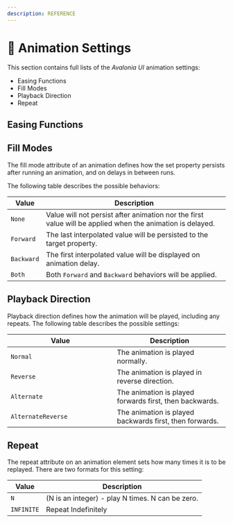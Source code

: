 ```yaml
---
description: REFERENCE
---
```


# 📘 Animation Settings

This section contains full lists of the _Avalonia UI_ animation settings:

* Easing Functions
* Fill Modes
* Playback Direction
* Repeat

## Easing Functions

<!-- <table><thead><tr><th width="216">Profile</th><th>Setting</th></tr></thead><tbody><tr><td><img src="../.gitbook/assets/image (72).png" alt=""></td><td><code>LinearEasing</code> (Default) </td></tr><tr><td><img src="../.gitbook/assets/image (6) (3).png" alt=""></td><td><code>BackEaseIn</code></td></tr><tr><td><img src="../.gitbook/assets/image (11).png" alt=""></td><td><code>BackEaseInOut</code> </td></tr><tr><td><img src="../.gitbook/assets/image (3) (3) (1).png" alt=""></td><td><code>BackEaseOut</code></td></tr><tr><td><img src="../.gitbook/assets/image (76).png" alt=""></td><td><code>BounceEaseIn</code> </td></tr><tr><td><img src="../.gitbook/assets/image (22).png" alt=""></td><td><code>BounceEaseInOut</code></td></tr><tr><td><img src="../.gitbook/assets/image (20).png" alt=""></td><td><code>BounceEaseOut</code> </td></tr><tr><td><img src="../.gitbook/assets/image (19).png" alt=""></td><td><code>CircularEaseIn</code> </td></tr><tr><td><img src="../.gitbook/assets/image (71).png" alt=""></td><td><code>CircularEaseInOut</code></td></tr><tr><td><img src="../.gitbook/assets/image (25).png" alt=""></td><td><code>CircularEaseOut</code></td></tr><tr><td><img src="../.gitbook/assets/image (68).png" alt=""></td><td><code>CubicEaseIn</code> </td></tr><tr><td><img src="../.gitbook/assets/image (37).png" alt=""></td><td><code>CubicEaseInOut</code> </td></tr><tr><td><img src="../.gitbook/assets/image (27).png" alt=""></td><td><code>CubicEaseOut</code> </td></tr><tr><td><img src="../.gitbook/assets/image (70).png" alt=""></td><td><code>ElasticEaseIn</code> </td></tr><tr><td><img src="../.gitbook/assets/image (24).png" alt=""></td><td><code>ElasticEaseInOut</code></td></tr><tr><td><img src="../.gitbook/assets/image (21).png" alt=""></td><td><code>ElasticEaseOut</code> </td></tr><tr><td><img src="../.gitbook/assets/image (12).png" alt=""></td><td><code>ExponentialEaseIn</code> </td></tr><tr><td><img src="../.gitbook/assets/image (10) (3).png" alt=""></td><td><code>ExponentialEaseInOut</code> </td></tr><tr><td><img src="../.gitbook/assets/image (5) (4).png" alt=""></td><td><code>ExponentialEaseOut</code> </td></tr><tr><td><img src="../.gitbook/assets/image (13).png" alt=""></td><td><code>QuadraticEaseIn</code></td></tr><tr><td><img src="../.gitbook/assets/image (7) (4) (1).png" alt=""></td><td><code>QuadraticEaseInOut</code> </td></tr><tr><td><img src="../.gitbook/assets/image (15).png" alt=""></td><td><code>QuadraticEaseOut</code> </td></tr><tr><td><img src="../.gitbook/assets/image (1) (4) (1).png" alt=""></td><td><code>QuarticEaseIn</code> </td></tr><tr><td><img src="../.gitbook/assets/image (14).png" alt=""></td><td><code>QuarticEaseInOut</code> </td></tr><tr><td><img src="../.gitbook/assets/image (4) (1) (2) (1).png" alt=""></td><td><code>QuarticEaseOut</code> </td></tr><tr><td><img src="../.gitbook/assets/image (16).png" alt=""></td><td><code>QuinticEaseIn</code> </td></tr><tr><td><img src="../.gitbook/assets/image (42).png" alt=""></td><td><code>QuinticEaseInOut</code> </td></tr><tr><td><img src="../.gitbook/assets/image (74).png" alt=""></td><td><code>QuinticEaseOut</code> </td></tr><tr><td><img src="../.gitbook/assets/image (75).png" alt=""></td><td><code>SineEaseIn</code> </td></tr><tr><td><img src="../.gitbook/assets/image (73).png" alt=""></td><td><code>SineEaseInOut</code> </td></tr><tr><td><img src="../.gitbook/assets/image (67).png" alt=""></td><td><code>SineEaseOut</code></td></tr></tbody></table> -->

## Fill Modes <a href="#playback-direction" id="playback-direction"></a>

The fill mode attribute of an animation defines how the set property persists after running an animation, and on delays in between runs.

The following table describes the possible behaviors:

| Value      | Description                                                                                               |
| ---------- | --------------------------------------------------------------------------------------------------------- |
| `None`     | Value will not persist after animation nor the first value will be applied when the animation is delayed. |
| `Forward`  | The last interpolated value will be persisted to the target property.                                     |
| `Backward` | The first interpolated value will be displayed on animation delay.                                        |
| `Both`     | Both `Forward` and `Backward` behaviors will be applied.                                                  |



## Playback Direction

Playback direction defines how the animation will be played, including any repeats. The following table describes the possible settings:

<table><thead><tr><th width="229">Value</th><th>Description</th></tr></thead><tbody><tr><td><code>Normal</code></td><td>The animation is played normally.</td></tr><tr><td><code>Reverse</code></td><td>The animation is played in reverse direction.</td></tr><tr><td><code>Alternate</code></td><td>The animation is played forwards first, then backwards.</td></tr><tr><td><code>AlternateReverse</code></td><td>The animation is played backwards first, then forwards.</td></tr></tbody></table>

## Repeat <a href="#value-fill-modes" id="value-fill-modes"></a>

The repeat attribute on an animation element sets how many times it is to be replayed. There are two formats for this setting:

| Value      | Description                                      |
| ---------- | ------------------------------------------------ |
| `N`        | (N is an integer) - play N times. N can be zero. |
| `INFINITE` | Repeat Indefinitely                              |
